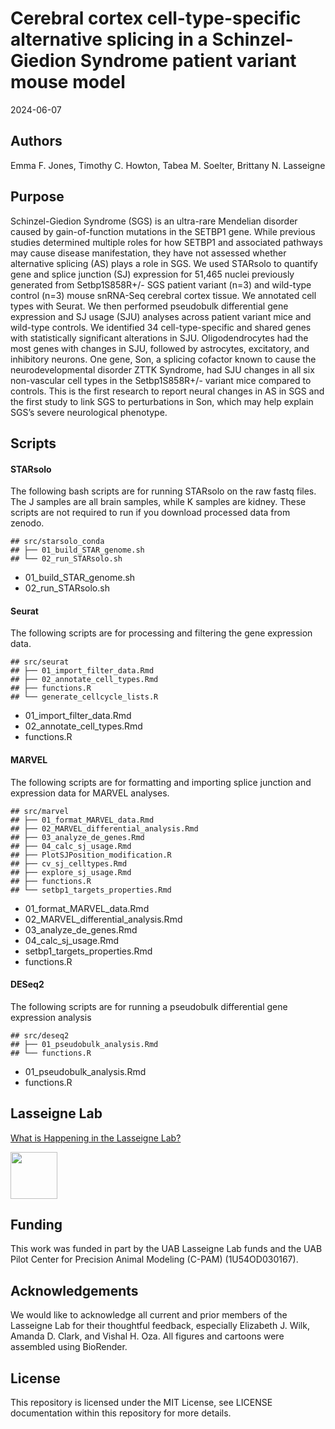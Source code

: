 Cerebral cortex cell-type-specific alternative splicing in a Schinzel-Giedion Syndrome patient variant mouse model
================
2024-06-07

## Authors

Emma F. Jones, Timothy C. Howton, Tabea M. Soelter, Brittany N.
Lasseigne

## Purpose

Schinzel-Giedion Syndrome (SGS) is an ultra-rare Mendelian disorder caused by gain-of-function mutations in the SETBP1 gene. While previous studies determined multiple roles for how SETBP1 and associated pathways may cause disease manifestation, they have not assessed whether alternative splicing (AS) plays a role in SGS. We used STARsolo to quantify gene and splice junction (SJ) expression for 51,465 nuclei previously generated from Setbp1S858R+/- SGS patient variant (n=3) and wild-type control (n=3) mouse snRNA-Seq cerebral cortex tissue. We annotated cell types with Seurat. We then performed pseudobulk differential gene expression and SJ usage (SJU) analyses across patient variant mice and wild-type controls. We identified 34 cell-type-specific and shared genes with statistically significant alterations in SJU. Oligodendrocytes had the most genes with changes in SJU, followed by astrocytes, excitatory, and inhibitory neurons. One gene, Son, a splicing cofactor known to cause the neurodevelopmental disorder ZTTK Syndrome, had SJU changes in all six non-vascular cell types in the Setbp1S858R+/- variant mice compared to controls. This is the first research to report neural changes in AS in SGS and the first study to link SGS to perturbations in Son, which may help explain SGS’s severe neurological phenotype.

## Scripts

#### STARsolo

The following bash scripts are for running STARsolo on the raw fastq
files. The J samples are all brain samples, while K samples are kidney.
These scripts are not required to run if you download processed data
from zenodo.

    ## src/starsolo_conda
    ## ├── 01_build_STAR_genome.sh
    ## └── 02_run_STARsolo.sh

- 01_build_STAR_genome.sh
- 02_run_STARsolo.sh

#### Seurat

The following scripts are for processing and filtering the gene
expression data.

    ## src/seurat
    ## ├── 01_import_filter_data.Rmd
    ## ├── 02_annotate_cell_types.Rmd
    ## ├── functions.R
    ## └── generate_cellcycle_lists.R

- 01_import_filter_data.Rmd
- 02_annotate_cell_types.Rmd
- functions.R

#### MARVEL

The following scripts are for formatting and importing splice junction
and expression data for MARVEL analyses.

    ## src/marvel
    ## ├── 01_format_MARVEL_data.Rmd
    ## ├── 02_MARVEL_differential_analysis.Rmd
    ## ├── 03_analyze_de_genes.Rmd
    ## ├── 04_calc_sj_usage.Rmd
    ## ├── PlotSJPosition_modification.R
    ## ├── cv_sj_celltypes.Rmd
    ## ├── explore_sj_usage.Rmd
    ## ├── functions.R
    ## └── setbp1_targets_properties.Rmd

- 01_format_MARVEL_data.Rmd
- 02_MARVEL_differential_analysis.Rmd
- 03_analyze_de_genes.Rmd
- 04_calc_sj_usage.Rmd
- setbp1_targets_properties.Rmd
- functions.R

#### DESeq2

The following scripts are for running a pseudobulk differential gene
expression analysis

    ## src/deseq2
    ## ├── 01_pseudobulk_analysis.Rmd
    ## └── functions.R

- 01_pseudobulk_analysis.Rmd
- functions.R

## Lasseigne Lab

[What is Happening in the Lasseigne Lab?](https://www.lasseigne.org/)

<img src="https://www.lasseigne.org/img/main/lablogo.png" width="75" height="75">

## Funding

This work was funded in part by the UAB Lasseigne Lab funds and the UAB Pilot Center for Precision Animal Modeling (C-PAM) (1U54OD030167).

## Acknowledgements

We would like to acknowledge all current and prior members of the Lasseigne Lab for their thoughtful feedback, especially Elizabeth J. Wilk, Amanda D. Clark, and Vishal H. Oza. All figures and cartoons were assembled using BioRender.

## License

This repository is licensed under the MIT License, see LICENSE
documentation within this repository for more details.
